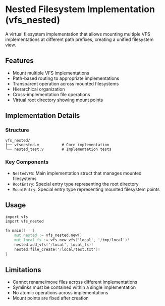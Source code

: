 # Nested Filesystem Implementation (vfs_nested)

A virtual filesystem implementation that allows mounting multiple VFS implementations at different path prefixes, creating a unified filesystem view.

## Features

- Mount multiple VFS implementations
- Path-based routing to appropriate implementations
- Transparent operation across mounted filesystems
- Hierarchical organization
- Cross-implementation file operations
- Virtual root directory showing mount points

## Implementation Details

### Structure
```
vfs_nested/
├── vfsnested.v          # Core implementation
└── nested_test.v        # Implementation tests
```

### Key Components

- `NestedVFS`: Main implementation struct that manages mounted filesystems
- `RootEntry`: Special entry type representing the root directory
- `MountEntry`: Special entry type representing mounted filesystem points

## Usage

```v
import vfs
import vfs_nested

fn main() ! {
    mut nested := vfs_nested.new()
    mut local_fs := vfs.new_vfs('local', '/tmp/local')!
    nested.add_vfs('/local', local_fs)!
    nested.file_create('/local/test.txt')!
}
```

## Limitations

- Cannot rename/move files across different implementations
- Symlinks must be contained within a single implementation
- No atomic operations across implementations
- Mount points are fixed after creation
